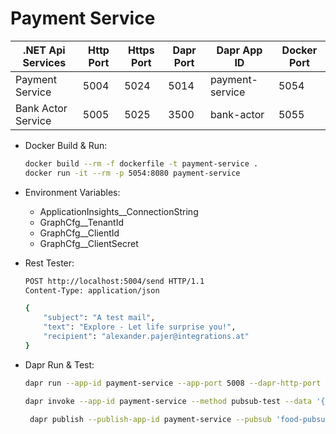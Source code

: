 # Payment Service

| .NET Api Services         | Http Port | Https Port | Dapr Port | Dapr App ID          | Docker Port|
| -------                   | --------- | ---------- | --------- | -------------        | -----      |
| Payment Service           | 5004      | 5024       | 5014      | payment-service      | 5054       |
| Bank Actor Service        | 5005      | 5025       | 3500      | bank-actor           | 5055       |

- Docker Build & Run: 

    ```bash
    docker build --rm -f dockerfile -t payment-service .
    docker run -it --rm -p 5054:8080 payment-service
    ```

- Environment Variables:
    - ApplicationInsights__ConnectionString
    - GraphCfg__TenantId
    - GraphCfg__ClientId
    - GraphCfg__ClientSecret    

- Rest Tester:

    ```bash
    POST http://localhost:5004/send HTTP/1.1
    Content-Type: application/json

    {
        "subject": "A test mail",
        "text": "Explore - Let life surprise you!",
        "recipient": "alexander.pajer@integrations.at"
    }
    ```

- Dapr Run & Test:

    ```bash
    dapr run --app-id payment-service --app-port 5008 --dapr-http-port 5014 --resources-path ./components -- dotnet run
    ```
    
    ```bash
    dapr invoke --app-id payment-service --method pubsub-test --data '{\"id\": \"1\", \"subject\": \"Explore - Let life surprise you!\" }'
    ```   

    ```bash
     dapr publish --publish-app-id payment-service --pubsub 'food-pubsub" --topic "payment-requests" --data "{\"subject\": \"A test mail\", \"text\": \"Explore - Let life surprise you!\", \"recipient\": \"alexander.pajer@integrations.at"}'
    ```   
